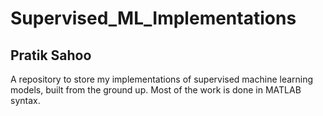 # Supervised_ML_Implementations
## Pratik Sahoo
A repository to store my implementations of supervised machine learning models, built from the ground up. Most of the work is done in MATLAB syntax.

